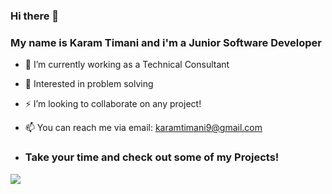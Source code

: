 ### Hi there 👋
### My name is Karam Timani and i'm a Junior Software Developer

- 🔭 I’m currently working as a Technical Consultant
- 🧠 Interested in problem solving
- ⚡ I’m looking to collaborate on any project!
- 📫 You can reach me via email: karamtimani9@gmail.com

- ### Take your time and check out some of my Projects!

[![](https://visitcount.itsvg.in/api?id=KaramTimani&label=Profile%20Views&color=1&icon=0&pretty=true)](https://visitcount.itsvg.in)


